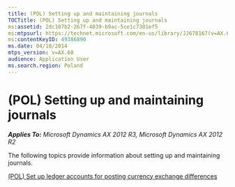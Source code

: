 ```yaml
---
title: (POL) Setting up and maintaining journals
TOCTitle: (POL) Setting up and maintaining journals
ms:assetid: 2dc107b2-267f-4039-b9ac-5ce1c7301ef5
ms:mtpsurl: https://technet.microsoft.com/en-us/library/JJ678167(v=AX.60)
ms:contentKeyID: 49386890
ms.date: 04/18/2014
mtps_version: v=AX.60
audience: Application User
ms.search.region: Poland
---
```


# (POL) Setting up and maintaining journals 


_**Applies To:** Microsoft Dynamics AX 2012 R3, Microsoft Dynamics AX 2012 R2_

The following topics provide information about setting up and maintaining journals.

[(POL) Set up ledger accounts for posting currency exchange differences](pol-set-up-ledger-accounts-for-posting-currency-exchange-differences.md)

  


